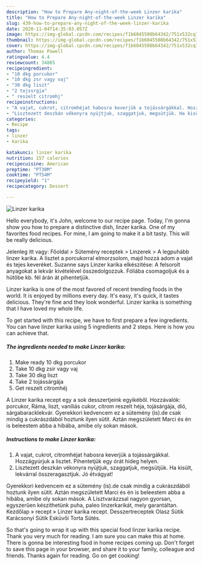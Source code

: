 ```yaml
---
description: "How to Prepare Any-night-of-the-week Linzer karika"
title: "How to Prepare Any-night-of-the-week Linzer karika"
slug: 439-how-to-prepare-any-night-of-the-week-linzer-karika
date: 2020-11-04T14:35:03.057Z
image: https://img-global.cpcdn.com/recipes/f1b6045508b64342/751x532cq70/linzer-karika-recept-foto.jpg
thumbnail: https://img-global.cpcdn.com/recipes/f1b6045508b64342/751x532cq70/linzer-karika-recept-foto.jpg
cover: https://img-global.cpcdn.com/recipes/f1b6045508b64342/751x532cq70/linzer-karika-recept-foto.jpg
author: Thomas Powell
ratingvalue: 4.4
reviewcount: 34865
recipeingredient:
- "10 dkg porcukor"
- "10 dkg zsr vagy vaj"
- "30 dkg liszt"
- "2 tojssrgja"
- " reszelt citromhj"
recipeinstructions:
- "A vajat, cukrot, citromhéjat habosra keverjük a tojássárgákkal. Hozzágyúrjuk a lisztet. Pihentetjük egy órát hideg helyen."
- "Lisztezett deszkán vékonyra nyújtjuk, szaggatjuk, megsütjük. Ha kisült, lekvárral összeragasztjuk. Jó étvágyat!"
categories:
- Recipe
tags:
- linzer
- karika

katakunci: linzer karika 
nutrition: 157 calories
recipecuisine: American
preptime: "PT30M"
cooktime: "PT54M"
recipeyield: "1"
recipecategory: Dessert

---
```



![Linzer karika](https://img-global.cpcdn.com/recipes/f1b6045508b64342/751x532cq70/linzer-karika-recept-foto.jpg)

Hello everybody, it's John, welcome to our recipe page. Today, I'm gonna show you how to prepare a distinctive dish, linzer karika. One of my favorites food recipes. For mine, I am going to make it a bit tasty. This will be really delicious.

Jelenleg itt vagy: Főoldal &gt; Sütemény receptek &gt; Linzerek &gt; A legpuhább linzer karika. A lisztet a porcukorral elmorzsolom, majd hozzá adom a vajat és tejes keveréket. Suzanne says Linzer karika elkészítése: A felsorolt anyagokat a lekvár kivételével összedolgozzuk. Fóliába csomagoljuk és a hütőbe kb. fél árán át pihentetjük.

Linzer karika is one of the most favored of recent trending foods in the world. It is enjoyed by millions every day. It's easy, it's quick, it tastes delicious. They're fine and they look wonderful. Linzer karika is something that I have loved my whole life.


To get started with this recipe, we have to first prepare a few ingredients. You can have linzer karika using 5 ingredients and 2 steps. Here is how you can achieve that.

<!--inarticleads1-->

##### The ingredients needed to make Linzer karika:

1. Make ready 10 dkg porcukor
1. Take 10 dkg zsír vagy vaj
1. Take 30 dkg liszt
1. Take 2 tojássárgája
1. Get  reszelt citromhéj


A Linzer karika recept egy a sok desszertjeink egyikéből. Hozzávalók: porcukor, Ráma, liszt, vaníliás cukor, citrom reszelt héja, tojásárgája, dió, sárgabaracklekvár. Gyerekkori kedvencem ez a sütemény (is).de csak mindig a cukrászdából hoztunk ilyen sütit. Aztán megszületett Marci és én is beleestem abba a hibába, amibe oly sokan mások. 

<!--inarticleads2-->

##### Instructions to make Linzer karika:

1. A vajat, cukrot, citromhéjat habosra keverjük a tojássárgákkal. Hozzágyúrjuk a lisztet. Pihentetjük egy órát hideg helyen.
1. Lisztezett deszkán vékonyra nyújtjuk, szaggatjuk, megsütjük. Ha kisült, lekvárral összeragasztjuk. Jó étvágyat!


Gyerekkori kedvencem ez a sütemény (is).de csak mindig a cukrászdából hoztunk ilyen sütit. Aztán megszületett Marci és én is beleestem abba a hibába, amibe oly sokan mások. A Lisztvarázzsal nagyon gyorsan, egyszerűen készíthetünk puha, paleo linzerkarikát, mely garantáltan. Kezdőlap » recept » Linzer karika recept. Desszertreceptek Olasz Sütik Karácsonyi Sütik Esküvői Torta Sütés. 

So that's going to wrap it up with this special food linzer karika recipe. Thank you very much for reading. I am sure you can make this at home. There is gonna be interesting food in home recipes coming up. Don't forget to save this page in your browser, and share it to your family, colleague and friends. Thanks again for reading. Go on get cooking!
